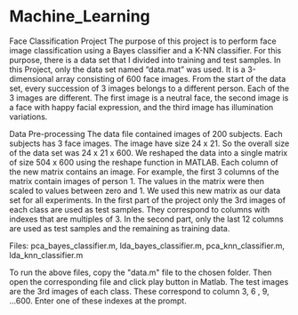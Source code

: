 # Machine_Learning
Face Classification Project
The purpose of this project is to perform face image classification using a Bayes classifier and a K-NN classifier.
For this purpose, there is a data set that I divided into training and test samples. 
In this Project, only the data set named “data.mat” was used. It is a 3-dimensional array consisting of 600 face images.
From the start of the data set, every succession of 3 images belongs to a different person. Each of the 3 images are different. 
The first image is a neutral face, the second image is a face with happy facial expression, and the third image has illumination variations. 

Data Pre-processing
The data file contained images of 200 subjects. Each subjects has 3 face images.
The image have size 24 x 21. So the overall size of the data set was 24 x 21 x 600.
We reshaped the data into a single matrix of size 504 x 600 using the reshape function in MATLAB.
Each column of the new matrix contains an image. For example, the first 3 columns of the matrix contain images of person 1. 
The values in the matrix were then scaled to values between zero and 1. We used this new matrix as our data set for all experiments. 
In the first part of the project only the 3rd images of each class are used as test samples. They correspond to columns with indexes that
are multiples of 3. In the second part, only the last 12 columns are used as test samples and the remaining as training data.  


Files: pca_bayes_classifier.m, lda_bayes_classifier.m, pca_knn_classifier.m, lda_knn_classifier.m

To run the above files, copy the "data.m" file to the chosen folder. Then open the corresponding file and click play button in Matlab.
The test images are the 3rd images of each class. These correspond to column 3, 6 , 9, ...600. Enter one of these indexes
at the prompt.
